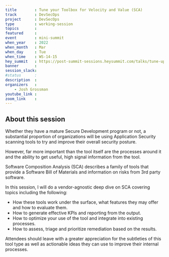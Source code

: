 ```yaml
---
title        : Tune your Toolbox for Velocity and Value (SCA)
track        : DevSecOps
project      : DevSecOps
type         : working-session
topics       :
featured     :
event        : mini-summit
when_year    : 2022
when_month   : Mar
when_day     : Tue
when_time    : WS-14-15
hey_summit   : https://post-summit-sessions.heysummit.com/talks/tune-up-your-toolbox-for-better-appsec-value-sca-edition/
banner       :
session_slack:
#status      : 
description  :
organizers   :
    - Josh Grossman        
youtube_link : 
zoom_link    : 
---
```


## About this session
Whether they have a mature Secure Development program or not, a substantial proportion of organizations will be using Application Security scanning tools to try and improve their overall security posture. 

However, far more important than the tool itself are the processes around it and the ability to get useful, high signal information from the tool.

Software Composition Analysis (SCA) describes a family of tools that provide a Software Bill of Materials and information on risks from 3rd party software. 

In this session, I will do a vendor-agnostic deep dive on SCA covering topics including the following:
* How these tools work under the surface, what features they may offer and how to evaluate them.
* How to generate effective KPIs and reporting from the output.
* How to optimize your use of the tool and integrate into existing processes.
* How to assess, triage and prioritize remediation based on the results.

Attendees should leave with a greater appreciation for the subtleties of this tool type as well as actionable ideas they can use to improve their internal processes.

